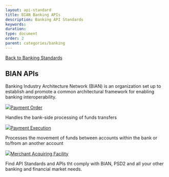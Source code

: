 ```yaml
---
layout: api-standard
title: BIAN Banking APIs
description: Banking API Standards
keywords: 
duration: 
type: document
order: 2
parent: categories/banking
---
```

<div class="grid-container top-pad">
  <div class="grid-x grid-margin-x" data-equalizer>
      <div class="cell">
        <a class="back-link" href="{{ site.baseurl }}/{{ page.parent }}">Back to Banking Standards</a>
      </div>
      <div class="cell">
        <h2>BIAN APIs</h2>
        <p>Banking Industry Architecture Network (BIAN) is an organization set up to establish and promote a common architectural framework for enabling banking interoperability.</p>
      </div>
      <div class="cell large-6 medium-6 small-12">
        <div class="card" data-equalizer-watch>
            <div class="card_content">
              <div class="card_title">
                <a href="{{ site.baseurl }}/{{ page.parent }}/bian/payment-order"><img class="api-logo" src="{{ site.baseurl }}/dist/images/logos/bian_logo.svg" />Payment Order</a>
              </div>
              <p>Handles the bank-side processing of funds transfers</p>
            </div>
        </div>
      </div>
      <div class="cell large-6 medium-6 small-12">
        <div class="card" data-equalizer-watch>
            <div class="card_content">
              <div class="card_title">
                <a href="{{ site.baseurl }}/{{ page.parent }}/bian/payment-execution"><img class="api-logo" src="{{ site.baseurl }}/dist/images/logos/bian_logo.svg" />Payment Execution</a>
              </div>
              <p>Processes the movement of funds between accounts within the bank or to/from an another account</p>
            </div>
        </div>
      </div>
      <div class="cell large-6 medium-6 small-12">
        <div class="card" data-equalizer-watch>
            <div class="card_content">
              <div class="card_title">
                <a href="{{ site.baseurl }}/{{ page.parent }}/bian/merchant-acquiring-facility"><img class="api-logo" src="{{ site.baseurl }}/dist/images/logos/bian_logo.svg" />Merchant Acquiring Facility</a>
              </div>
              <p>Find API Standards and APIs tht comply with BIAN, PSD2 and all your other banking and financial market needs.</p>
            </div>
        </div>
      </div>
  </div>
</div>